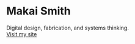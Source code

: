 # Makai Smith

Digital design, fabrication, and systems thinking.  
[Visit my site](http://www.digiplasty.com)